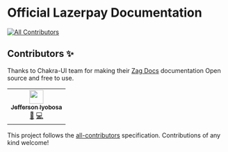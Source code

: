 
# Official Lazerpay Documentation

<!-- ALL-CONTRIBUTORS-BADGE:START - Do not remove or modify this section -->

[![All Contributors](https://img.shields.io/badge/all_contributors-1-orange.svg?style=flat-square)](#contributors-)

<!-- ALL-CONTRIBUTORS-BADGE:END -->

## Contributors ✨

Thanks to Chakra-UI team for making their [Zag Docs](https://github.com/chakra-ui/zag-docs) documentation Open source and free to use. 

<!-- ALL-CONTRIBUTORS-LIST:START - Do not remove or modify this section -->
<!-- prettier-ignore-start -->
<!-- markdownlint-disable -->
<table>
  <tr>
    <td align="center"><a href="https://twitter.com/frontend_io"><img src="https://avatars.githubusercontent.com/u/32682002?v=4?s=32" width="32px;" alt=""/><br /><sub><b>Jefferson Iyobosa</b></sub></a><br /><a href="#maintenance-iyobosajefferson" title="Maintenance">🚧</a> <a href="https://github.com/LazerPay-Finance/Lazerpay-documentation-v2/commits?author=Frontend-io" title="Code">💻</a></td>
  </tr>
</table>

<!-- markdownlint-restore -->
<!-- prettier-ignore-end -->

<!-- ALL-CONTRIBUTORS-LIST:END -->

This project follows the
[all-contributors](https://github.com/all-contributors/all-contributors)
specification. Contributions of any kind welcome!
